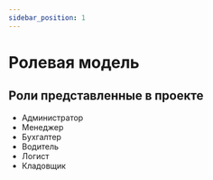 ```yaml
---
sidebar_position: 1
---
```


# Ролевая модель

## Роли представленные в проекте
* Администратор
* Менеджер
* Бухгалтер
* Водитель
* Логист
* Кладовщик
